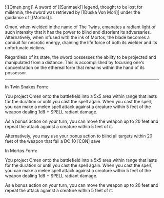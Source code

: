 ![[Omen.png]]
A sword of [[Sunmaek]] legend, thought to be lost for millennia, the sword was retrieved by [[Duska Von Mori]] under the guidance of [[Mortos]]. 

Omen, when wielded in the name of The Twins, emanates a radiant light of such intensity that it has the power to blind and disorient its adversaries. Alternatively, when infused with the ink of Mortos, the blade becomes a conduit for necrotic energy, draining the life force of both its wielder and its unfortunate victims.

Regardless of its state, the sword possesses the ability to be projected and manipulated from a distance. This is accomplished by focusing one's concentration on the ethereal form that remains within the hand of its possessor.

---
In Twin Snakes Form:

You project Omen onto the battlefield into a 5x5 area within range that lasts for the duration or until you cast the spell again. When you cast the spell, you can make a melee spell attack against a creature within 5 feet of the weapon dealing 1d8 + SPELL radiant damage.

As a bonus action on your turn, you can move the weapon up to 20 feet and repeat the attack against a creature within 5 feet of it. 

Alternatively, you may use your bonus action to blind all targets within 20 feet of the weapon that fail a DC 10 \[CON\] save

In Mortos Form:

You project Omen onto the battlefield into a 5x5 area within range that lasts for the duration or until you cast the spell again. When you cast the spell, you can make a melee spell attack against a creature within 5 feet of the weapon dealing 1d8 + SPELL radiant damage.

As a bonus action on your turn, you can move the weapon up to 20 feet and repeat the attack against a creature within 5 feet of it. 
